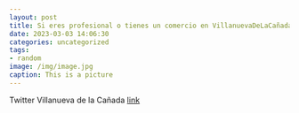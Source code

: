 ```yaml
---
layout: post
title: Si eres profesional o tienes un comercio en VillanuevaDeLaCañada y quieres dar a conocer tu negocio de forma gratuita, puedes r...
date: 2023-03-03 14:06:30
categories: uncategorized
tags:
- random
image: /img/image.jpg
caption: This is a picture
---
```

Twitter Villanueva de la Cañada [link](https://twitter.com/AytoVDLCanada/status/1631645580802904065)
